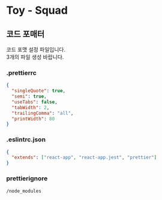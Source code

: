 # Toy - Squad

## 코드 포매터

코드 포맷 설정 파일입니다.  
3개의 파일 생성 바랍니다.

### .prettierrc

```json
{
  "singleQuote": true,
  "semi": true,
  "useTabs": false,
  "tabWidth": 2,
  "trailingComma": "all",
  "printWidth": 80
}
```

### .eslintrc.json

```json
{
  "extends": ["react-app", "react-app.jest", "prettier"]
}
```

### prettierignore

```text
/node_modules
```
